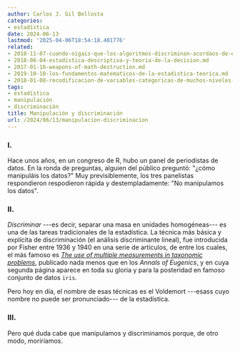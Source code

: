 ```yaml
---
author: Carlos J. Gil Bellosta
categories:
- estadística
date: 2024-06-13
lastmod: '2025-04-06T18:54:18.401776'
related:
- 2018-11-07-cuando-oigais-que-los-algoritmos-discriminan-acordaos-de-esto-que-cuento-hoy.md
- 2018-06-04-estadistica-descriptiva-y-teoria-de-la-decision.md
- 2017-01-16-weapons-of-math-destruction.md
- 2019-10-10-los-fundamentos-matematicos-de-la-estadistica-teorica.md
- 2018-01-08-recodificacion-de-variables-categoricas-de-muchos-niveles-ayuda.md
tags:
- estadística
- manipulación
- discriminación
title: Manipulación y discriminación
url: /2024/06/13/manipulacion-discriminacion
---
```


### I.

Hace unos años, en un congreso de R, hubo un panel de periodistas de datos. En la ronda de preguntas, alguien del público preguntó: "¿cómo manipuláis los datos?" Muy previsiblemente, los tres panelistas respondieron respodieron rápida y destempladamente: "No manipulamos los datos".


### II.

_Discriminar_ ---es decir, separar una masa en unidades homogéneas--- es una de las tareas tradicionales de la estadística. La técnica más básica y explícita de discriminación (el análisis discriminante lineal), fue introducida por Fisher entre 1936 y 1940 en una serie de artículos, de entre los cuales, el más famoso es
[_The use of multiple measurements in taxonomic problems_](https://lgross.utk.edu/Math589Fall2020/RAFisher1936measurementsFlowerTaxa.pdf),
publicado nada menos que en los _Annals of Eugenics_, y en cuya segunda página aparece en toda su gloria y para la posteridad en famoso conjunto de datos `iris`.

Pero hoy en día, el nombre de esas técnicas es el Voldemort ---esass cuyo nombre no puede ser pronunciado--- de la estadística.

### III.

Pero qué duda cabe que manipulamos y discriminamos porque, de otro modo, moriríamos.